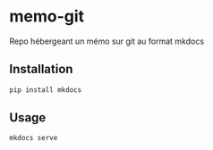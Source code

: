 
# memo-git

Repo hébergeant un mémo sur git au format mkdocs

## Installation

```bash
pip install mkdocs
```

## Usage

```bash
mkdocs serve
```

